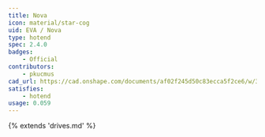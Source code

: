 ```yaml
---
title: Nova
icon: material/star-cog
uid: EVA / Nova
type: hotend
spec: 2.4.0
badges:
    - Official
contributors: 
    - pkucmus
cad_url: https://cad.onshape.com/documents/af02f245d50c83ecca5f2ce6/w/3c8ac99cafffeab2a8669a30/e/7692b0cecd14fe98e2e4a1db
satisfies:
    - hotend
usage: 0.059
---
```


{% extends 'drives.md' %}
